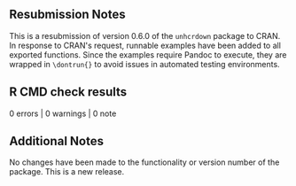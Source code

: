 ## Resubmission Notes

This is a resubmission of version 0.6.0 of the `unhcrdown` package to CRAN. In response to CRAN's request, runnable examples have been added to all exported functions. Since the examples require Pandoc to execute, they are wrapped in `\dontrun{}` to avoid issues in automated testing environments.

## R CMD check results

0 errors | 0 warnings | 0 note

## Additional Notes

No changes have been made to the functionality or version number of the package. This is a new release.
